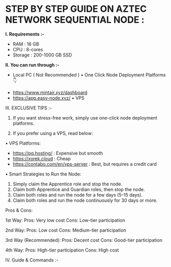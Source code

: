 # STEP BY STEP GUIDE ON AZTEC NETWORK SEQUENTIAL NODE :

**I. Requirements :-**

* RAM : 16 GB
* CPU : 8-cores
* Storage : 200-1000 GB SSD

**II. You can run through :-**

* Local PC ( Not Recommended )
• One Click Node Deployment Platforms👇
- https://www.mintair.xyz/dashboard
- https://app.easy-node.xyz/
• VPS 

III. EXCLUSIVE TIPS :-

1. If you want stress-free work, simply use one-click node deployment platforms.

2. If you prefer using a VPS, read below:

• VPS Platforms:

- https://pq.hosting/ : Expensive but smooth
- https://xorek.cloud : Cheap
- https://contabo.com/en/vps-server : Best, but requires a credit card

• Smart Strategies to Run the Node:

1. Simply claim the Apprentice role and stop the node.
2. Claim both Apprentice and Guardian roles, then stop the node.
3. Claim both roles and run the node for a few days (5–15 days).
4. Claim both roles and run the node continuously for 30 days or more.

Pros & Cons:

1st Way:
Pros: Very low cost
Cons: Low-tier participation

2nd Way:
Pros: Low cost
Cons: Medium-tier participation

3rd Way (Recommended):
Pros: Decent cost
Cons: Good-tier participation

4th Way:
Pros: High-tier participation
Cons: High cost

IV. Guide & Commands :-
